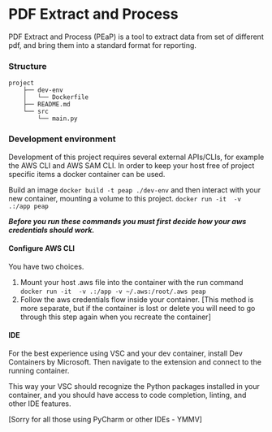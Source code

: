# PDF Extract and Process

PDF Extract and Process (PEaP) is a tool to extract data from set of different pdf, and bring them into a standard format for reporting.

### Structure

```
project
    ├── dev-env
    │   └── Dockerfile
    ├── README.md
    └── src
        └── main.py
```

### Development environment

Development of this project requires several external APIs/CLIs, for example the AWS CLI and AWS SAM CLI. In order to keep your host free of project specific items a docker container can be used.

Build an image `docker build -t peap ./dev-env` and then interact with your new container, mounting a volume to this project. `docker run -it  -v .:/app peap`

**_Before you run these commands you must first decide how your aws credentials should work._**

#### Configure AWS CLI

You have two choices.

1. Mount your host .aws file into the container with the run command `docker run -it  -v .:/app -v ~/.aws:/root/.aws peap`
2. Follow the aws credentials flow inside your container. [This method is more separate, but if the container is lost or delete you will need to go through this step again when you recreate the container]

#### IDE

For the best experience using VSC and your dev container, install Dev Containers by Microsoft. Then navigate to the extension and connect to the running container. 

This way your VSC should recognize the Python packages installed in your container, and you should have access to code completion, linting, and other IDE features.

[Sorry for all those using PyCharm or other IDEs - YMMV]


